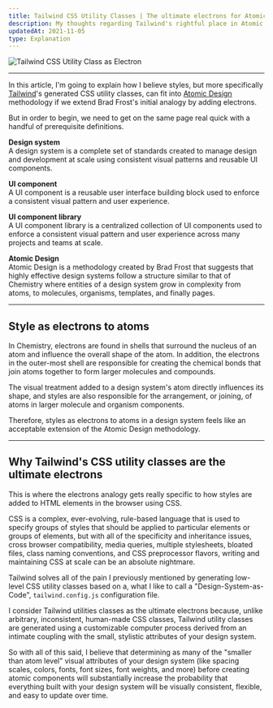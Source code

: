 ```yaml
---
title: Tailwind CSS Utility Classes | The ultimate electrons for Atomic Design
description: My thoughts regarding Tailwind's rightful place in Atomic Design methodology
updatedAt: 2021-11-05
type: Explanation
---
```


![Tailwind CSS Utility Class as Electron](/img/tailwind-css-utility-classes-the-ultimate-electrons-for-atomic-design/tailwind-css-utility-class-electron.png "Tailwind CSS Utility Class as Electron")

---

In this article, I'm going to explain how I believe styles, but more specifically [Tailwind](https://tailwindcss.com/)'s generated CSS utility classes, can fit into [Atomic Design](https://bradfrost.com/blog/post/atomic-web-design/) methodology if we extend Brad Frost's initial analogy by adding electrons.

But in order to begin, we need to get on the same page real quick with a handful of prerequisite definitions.

**Design system**<br>
A design system is a complete set of standards created to manage design and development at scale using consistent visual patterns and reusable UI components.

**UI component**<br>
A UI component is a reusable user interface building block used to enforce a consistent visual pattern and user experience.

**UI component library**<br>
A UI component library is a centralized collection of UI components used to enforce a consistent visual pattern and user experience across many projects and teams at scale.

**Atomic Design**<br>
Atomic Design is a methodology created by Brad Frost that suggests that highly effective design systems follow a structure similar to that of Chemistry where entities of a design system grow in complexity from atoms, to molecules, organisms, templates, and finally pages.

---

## Style as electrons to atoms

In Chemistry, electrons are found in shells that surround the nucleus of an atom and influence the overall shape of the atom. In addition, the electrons in the outer-most shell are responsible for creating the chemical bonds that join atoms together to form larger molecules and compounds.

The visual treatment added to a design system's atom directly influences its shape, and styles are also responsible for the arrangement, or joining, of atoms in larger molecule and organism components.

Therefore, styles as electrons to atoms in a design system feels like an acceptable extension of the Atomic Design methodology.

---

## Why Tailwind's CSS utility classes are the ultimate electrons

This is where the electrons analogy gets really specific to how styles are added to HTML elements in the browser using CSS.

CSS is a complex, ever-evolving, rule-based language that is used to specify groups of styles that should be applied to particular elements or groups of elements, but with all of the specificity and inheritance issues, cross browser compatibility, media queries, multiple stylesheets, bloated files, class naming conventions, and CSS preprocessor flavors, writing and maintaining CSS at scale can be an absolute nightmare.

Tailwind solves all of the pain I previously mentioned by generating low-level CSS utility classes based on a, what I like to call a "Design-System-as-Code", `tailwind.config.js` configuration file.

I consider Tailwind utilities classes as the ultimate electrons because, unlike arbitrary, inconsistent, human-made CSS classes, Tailwind utility classes are generated using a customizable computer process derived from an intimate coupling with the small, stylistic attributes of your design system.

So with all of this said, I believe that determining as many of the "smaller than atom level" visual attributes of your design system (like spacing scales, colors, fonts, font sizes, font weights, and more) before creating atomic components will substantially increase the probability that everything built with your design system will be visually consistent, flexible, and easy to update over time.
